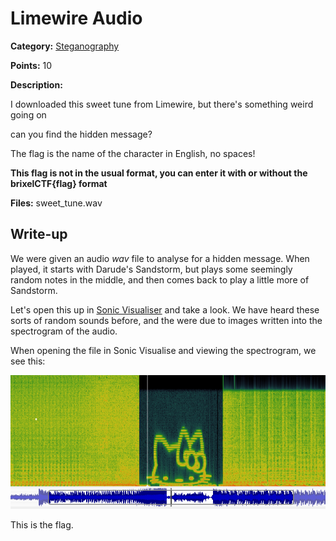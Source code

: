 # Limewire Audio
**Category:** [Steganography](../README.md)

**Points:** 10

**Description:**

I downloaded this sweet tune from Limewire, but there's something weird going on

can you find the hidden message?

The flag is the name of the character in English, no spaces!

**This flag is not in the usual format, you can enter it with or without the brixelCTF{flag} format**

**Files:** sweet_tune.wav

## Write-up
We were given an audio *wav* file to analyse for a hidden message. When played, it starts with Darude's Sandstorm, but plays some seemingly random notes in the middle, and then comes back to play a little more of Sandstorm.

Let's open this up in [Sonic Visualiser](https://www.sonicvisualiser.org/) and take a look. We have heard these sorts of random sounds before, and the were due to images written into the spectrogram of the audio.

When opening the file in Sonic Visualise and viewing the spectrogram, we see this:

![Spectrogram output](spectrogram.png)

This is the flag.